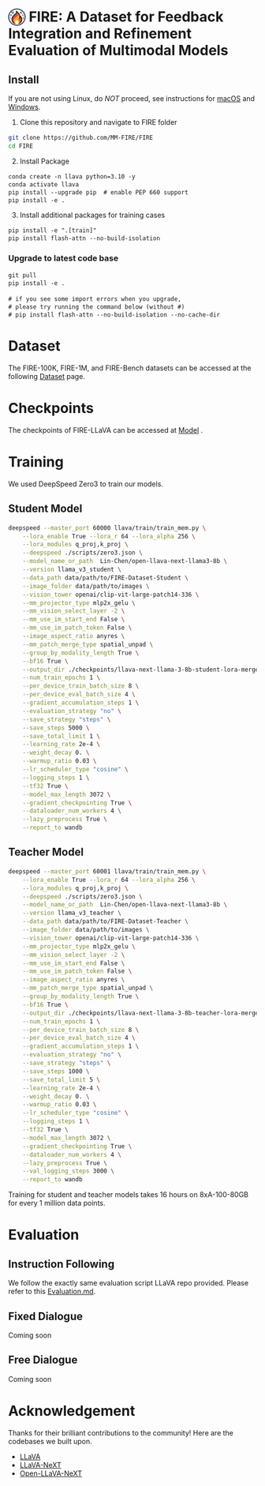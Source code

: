 # <img src="assets/fire.png" alt="drawing" style="width:35px;margin-bottom:-8px;"/> FIRE: A Dataset for Feedback Integration and Refinement Evaluation of Multimodal Models

## Install

If you are not using Linux, do *NOT* proceed, see instructions for [macOS](https://github.com/haotian-liu/LLaVA/blob/main/docs/macOS.md) and [Windows](https://github.com/haotian-liu/LLaVA/blob/main/docs/Windows.md).

1. Clone this repository and navigate to FIRE folder
```bash
git clone https://github.com/MM-FIRE/FIRE
cd FIRE
```

2. Install Package
```Shell
conda create -n llava python=3.10 -y
conda activate llava
pip install --upgrade pip  # enable PEP 660 support
pip install -e .
```

3. Install additional packages for training cases
```
pip install -e ".[train]"
pip install flash-attn --no-build-isolation
```

### Upgrade to latest code base

```Shell
git pull
pip install -e .

# if you see some import errors when you upgrade,
# please try running the command below (without #)
# pip install flash-attn --no-build-isolation --no-cache-dir
```
# Dataset

The FIRE-100K, FIRE-1M, and FIRE-Bench datasets can be accessed at the following [Dataset](https://huggingface.co/datasets/PengxiangLi/FIRE/) page.

# Checkpoints

The checkpoints of FIRE-LLaVA can be accessed at [Model](https://huggingface.co/li-qing/llava-next-llama3-8b-student-fire) .
# Training
We used DeepSpeed Zero3 to train our models.
## Student Model

```bash
deepspeed --master_port 60000 llava/train/train_mem.py \
    --lora_enable True --lora_r 64 --lora_alpha 256 \
    --lora_modules q_proj,k_proj \
    --deepspeed ./scripts/zero3.json \
    --model_name_or_path  Lin-Chen/open-llava-next-llama3-8b \
    --version llama_v3_student \
    --data_path data/path/to/FIRE-Dataset-Student \
    --image_folder data/path/to/images \
    --vision_tower openai/clip-vit-large-patch14-336 \
    --mm_projector_type mlp2x_gelu \
    --mm_vision_select_layer -2 \
    --mm_use_im_start_end False \
    --mm_use_im_patch_token False \
    --image_aspect_ratio anyres \
    --mm_patch_merge_type spatial_unpad \
    --group_by_modality_length True \
    --bf16 True \
    --output_dir ./checkpoints/llava-next-llama-3-8b-student-lora-merged \
    --num_train_epochs 1 \
    --per_device_train_batch_size 8 \
    --per_device_eval_batch_size 4 \
    --gradient_accumulation_steps 1 \
    --evaluation_strategy "no" \
    --save_strategy "steps" \
    --save_steps 5000 \
    --save_total_limit 1 \
    --learning_rate 2e-4 \
    --weight_decay 0. \
    --warmup_ratio 0.03 \
    --lr_scheduler_type "cosine" \
    --logging_steps 1 \
    --tf32 True \
    --model_max_length 3072 \
    --gradient_checkpointing True \
    --dataloader_num_workers 4 \
    --lazy_preprocess True \
    --report_to wandb
```

## Teacher Model

```bash
deepspeed --master_port 60001 llava/train/train_mem.py \
    --lora_enable True --lora_r 64 --lora_alpha 256 \
    --lora_modules q_proj,k_proj \
    --deepspeed ./scripts/zero3.json \
    --model_name_or_path  Lin-Chen/open-llava-next-llama3-8b \
    --version llama_v3_teacher \
    --data_path data/path/to/FIRE-Dataset-Teacher \
    --image_folder data/path/to/images \
    --vision_tower openai/clip-vit-large-patch14-336 \
    --mm_projector_type mlp2x_gelu \
    --mm_vision_select_layer -2 \
    --mm_use_im_start_end False \
    --mm_use_im_patch_token False \
    --image_aspect_ratio anyres \
    --mm_patch_merge_type spatial_unpad \
    --group_by_modality_length True \
    --bf16 True \
    --output_dir ./checkpoints/llava-next-llama-3-8b-teacher-lora-merged \
    --num_train_epochs 1 \
    --per_device_train_batch_size 8 \
    --per_device_eval_batch_size 4 \
    --gradient_accumulation_steps 1 \
    --evaluation_strategy "no" \
    --save_strategy "steps" \
    --save_steps 1000 \
    --save_total_limit 5 \
    --learning_rate 2e-4 \
    --weight_decay 0. \
    --warmup_ratio 0.03 \
    --lr_scheduler_type "cosine" \
    --logging_steps 1 \
    --tf32 True \
    --model_max_length 3072 \
    --gradient_checkpointing True \
    --dataloader_num_workers 4 \
    --lazy_preprocess True \
    --val_logging_steps 3000 \
    --report_to wandb
```
Training for student and teacher models takes 16 hours on 8xA-100-80GB for every 1 million data points.

# Evaluation
## Instruction Following
We follow the exactly same evaluation script LLaVA repo provided. Please refer to this [Evaluation.md](https://github.com/haotian-liu/LLaVA/blob/main/docs/Evaluation.md).
## Fixed Dialogue
Coming soon
## Free Dialogue
Coming soon
# Acknowledgement
Thanks for their brilliant contributions to the community! Here are the codebases we built upon.
* [LLaVA](https://github.com/lm-sys/FastChat)
* [LLaVA-NeXT](https://github.com/LLaVA-VL/LLaVA-NeXT)
* [Open-LLaVA-NeXT](https://github.com/xiaoachen98/Open-LLaVA-NeXT)
